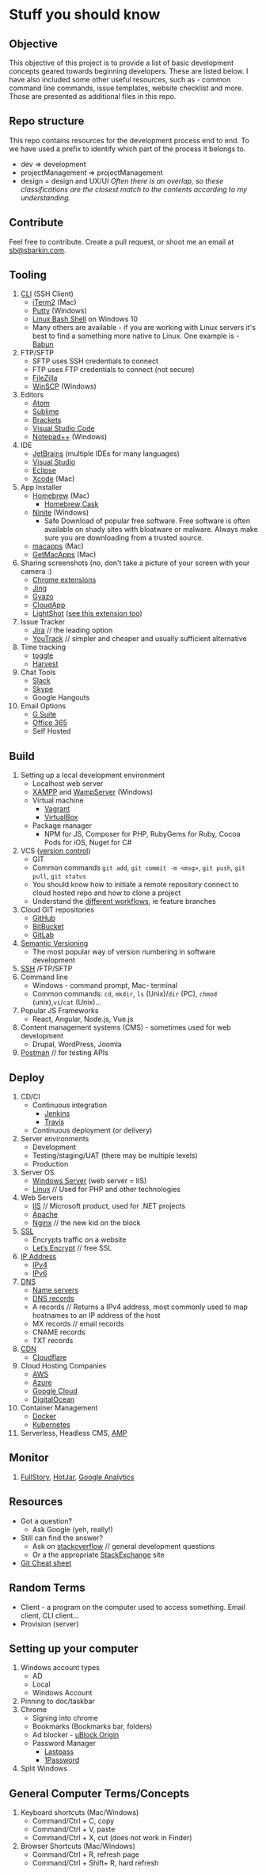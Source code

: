# Stuff you should know
## Objective
This objective of this project is to provide a list of basic development concepts geared towards beginning developers. These are listed below.
I have also included some other useful resources, such as - common command line commands, issue templates, website checklist and more. Those are presented as additional files in this repo. 
## Repo structure
This repo contains resources for the development process end to end. To we have used a prefix to identify which part of the process it belongs to.
- dev => development
- projectManagement => projectManagement 
- design = design and UX/UI
*Often there is an overlap, so these classifications are the closest match to the contents according to my understanding.*
## Contribute
Feel free to contribute. Create a pull request, or shoot me an email at sb@sbarkin.com.
## Tooling
1. [CLI](https://en.wikipedia.org/wiki/Command-line_interface) (SSH Client)
   - [iTerm2](https://www.iterm2.com/) (Mac)
   - [Putty](https://www.putty.org/) (Windows)
   - [Linux Bash Shell](https://www.howtogeek.com/249966/how-to-install-and-use-the-linux-bash-shell-on-windows-10/) on Windows 10
   - Many others are available - if you are working with Linux servers it's best to find a something more native to Linux. One example is -  [Babun](http://babun.github.io/) 
1. FTP/SFTP
   - SFTP uses SSH credentials to connect
   - FTP uses FTP  credentials to connect (not secure)
   - [FileZilla](https://filezilla-project.org/)
   - [WinSCP](https://winscp.net/eng/index.php) (Windows)
1. Editors
   - [Atom](https://atom.io/)
   - [Sublime](https://www.sublimetext.com/)
   - [Brackets](http://brackets.io/)
   - [Visual Studio Code](https://code.visualstudio.com/)
   - [Notepad++](https://notepad-plus-plus.org/) (Windows)
1. IDE
   - [JetBrains](https://www.jetbrains.com/) (multiple IDEs for many languages) 
   - [Visual Studio](https://visualstudio.microsoft.com/) 
   - [Eclipse](https://www.eclipse.org/ide/)
   - [Xcode](https://developer.apple.com/xcode/) (Mac)
1. App Installer 
   - [Homebrew](https://brew.sh/) (Mac)
     - [Homebrew Cask](https://github.com/Homebrew/homebrew-cask)
   - [Ninite](Ninite.com) (Windows)
     - Safe Download of popular free software. Free software is often available on shady sites with bloatware or malware. Always make sure you are downloading from a trusted source. 
   - [macapps](https://macapps.link/en) (Mac)
   - [GetMacApps](http://www.getmacapps.com/) (Mac)
1. Sharing screenshots (no, don't take a picture of your screen with your camera :)
   - [Chrome extensions](https://chrome.google.com/webstore/search/screenshot?utm_source=chrome-ntp-icon&_category=extensions)
   - [Jing](https://www.techsmith.com/jing-tool.html)
   - [Gyazo](https://gyazo.com/)
   - [CloudApp](https://www.getcloudapp.com/)
   - [LightShot](https://prnt.sc/) ([see this extension too](https://chrome.google.com/webstore/detail/no-more-lightshot-ads/fiefoaeemgdpplhofbhkdehoidoajfld?utm_source=chrome-ntp-icon))
1. Issue Tracker
   - [Jira](https://www.atlassian.com/software/jira) // the leading option  
   - [YouTrack](https://www.jetbrains.com/youtrack/) // simpler and cheaper and usually sufficient alternative 
1. Time tracking
   - [toggle](toggl.com)
   - [Harvest](https://www.getharvest.com/)  
1. Chat Tools 
   - [Slack](https://slack.com/)
   - [Skype](https://www.skype.com/)
   - Google Hangouts
1. Email Options
   - [G Suite](https://gsuite.google.com/)
   - [Office 365](https://www.office.com/)
   - Self Hosted  
## Build
1. Setting up a local development environment 
   - Localhost web server
   - [XAMPP](https://www.apachefriends.org/index.html) and [WampServer](http://www.wampserver.com/en/) (Windows)
   - Virtual machine
        - [Vagrant](https://www.vagrantup.com/)
        - [VirtualBox](https://www.virtualbox.org/)
   - Package manager
     - NPM for JS, Composer for PHP, RubyGems for Ruby, Cocoa Pods for iOS, Nuget for C#
1. VCS ([version control](https://en.wikipedia.org/wiki/Version_control))
   - GIT
   - Common commands  `git add`, `git commit -m <msg>`, `git push`, `git pull`, `git status`
   - You should know how to initiate a remote repository connect to cloud hosted repo and how to clone a project
   - Understand  the [different  workflows](https://www.atlassian.com/git/tutorials/comparing-workflows), ie feature branches
1. Cloud GIT repositories
   - [GitHub](https://github.com/)
   - [BitBucket](https://bitbucket.org)
   - [GitLab](https://about.gitlab.com/)
1. [Semantic Versioning](https://semver.org/)
   - The most popular way of version numbering in software development
1. [SSH](https://en.wikipedia.org/wiki/Secure_Shell) /FTP/SFTP
1. Command line
   - Windows - command prompt, Mac- terminal
   - Common commands: `cd`, `mkdir`, `ls` (Unix)/`dir` (PC), `chmod` (unix),`vi`/`cat` (Unix)...
1. Popular JS Frameworks
   - React, Angular, Node.js, Vue.js
1. Content management systems (CMS) - sometimes used for web development
   - Drupal, WordPress, Joomla
1. [Postman](https://www.getpostman.com/) // for testing APIs    
## Deploy
1. CD/CI
   - Continuous integration
     - [Jenkins](https://jenkins.io/)
     - [Travis](https://travis-ci.com/)
   - Continuous deployment (or delivery)
1. Server environments
   - Development
   - Testing/staging/UAT (there may be multiple levels)
   - Production  
1. Server OS 
   - [Windows Server](https://www.microsoft.com/en-us/cloud-platform/windows-server) (web server = IIS)
   - [Linux](https://www.linux.org/) // Used for PHP and other technologies 
1. Web Servers 
   - [IIS](https://www.iis.net/) // Microsoft product, used for .NET projects
   - [Apache](https://httpd.apache.org/)
   - [Nginx](https://www.nginx.com/) // the new kid on the block
1. [SSL](https://en.wikipedia.org/wiki/Transport_Layer_Security)
   - Encrypts traffic on a website 
   - [Let’s Encrypt](https://letsencrypt.org/) // free SSL
1. [IP Address](https://en.wikipedia.org/wiki/IP_address)
   - [IPv4](https://en.wikipedia.org/wiki/IPv4)
   - [IPv6](https://en.wikipedia.org/wiki/IPv6)
1. [DNS](https://en.wikipedia.org/wiki/Domain_Name_System)
   - [Name servers](https://en.wikipedia.org/wiki/Name_server)
   - [DNS records](https://en.wikipedia.org/wiki/List_of_DNS_record_types)
   - A records // Returns a IPv4 address, most commonly used to map hostnames to an IP address of the host
   - MX records // email records
   - CNAME records
   - TXT records 
1. [CDN](https://en.wikipedia.org/wiki/Content_delivery_network)
   - [Cloudflare](https://www.cloudflare.com/)
1. Cloud Hosting Companies
   - [AWS](https://aws.amazon.com/)
   - [Azure](https://azure.microsoft.com/en-us/)
   - [Google Cloud](https://cloud.google.com/)
   - [DigitalOcean](https://www.digitalocean.com/)
1. Container Management
   - [Docker](https://www.docker.com/)
   - [Kubernetes](https://kubernetes.io/)
1. Serverless, Headless CMS, [AMP](https://www.ampproject.org/)
## Monitor 
1. [FullStory](https://www.fullstory.com/), [HotJar](https://www.hotjar.com/), [Google Analytics](https://analytics.google.com/analytics/web/)
## Resources 
- Got a question?
   - Ask Google (yeh, really!)
- Still can find the answer?
   -  Ask on [stackoverflow](https://stackoverflow.com/) // general development questions 
   -  Or a the appropriate [StackExchange](https://stackexchange.com/) site
- [Git Cheat sheet](https://services.github.com/on-demand/downloads/github-git-cheat-sheet.pdf)
## Random Terms 
   - Client - a program on the computer used to access something. Email client, CLI client...
   - Provision (server)
## Setting up your computer 
1. Windows account types
   - AD
   - Local
   - Windows Account
1. Pinning to doc/taskbar
1. Chrome
   - Signing into chrome 
   - Bookmarks (Bookmarks bar, folders)
   - Ad blocker - [uBlock Origin](https://chrome.google.com/webstore/detail/ublock-origin/cjpalhdlnbpafiamejdnhcphjbkeiagm?utm_source=chrome-ntp-icon)
   - Password Manager
     - [Lastpass](https://chrome.google.com/webstore/detail/lastpass-free-password-ma/hdokiejnpimakedhajhdlcegeplioahd?utm_source=chrome-ntp-icon)
     - [1Password](https://1password.com/)
1. Split Windows 
## General Computer Terms/Concepts
1. Keyboard shortcuts (Mac/Windows)
   - Command/Ctrl + C, copy
   - Command/Ctrl + V, paste
   - Command/Ctrl + X, cut (does not work in Finder)
1. Browser Shortcuts (Mac/Windows)
   - Command/Ctrl + R, refresh page
   - Command/Ctrl + Shift+ R,  hard refresh